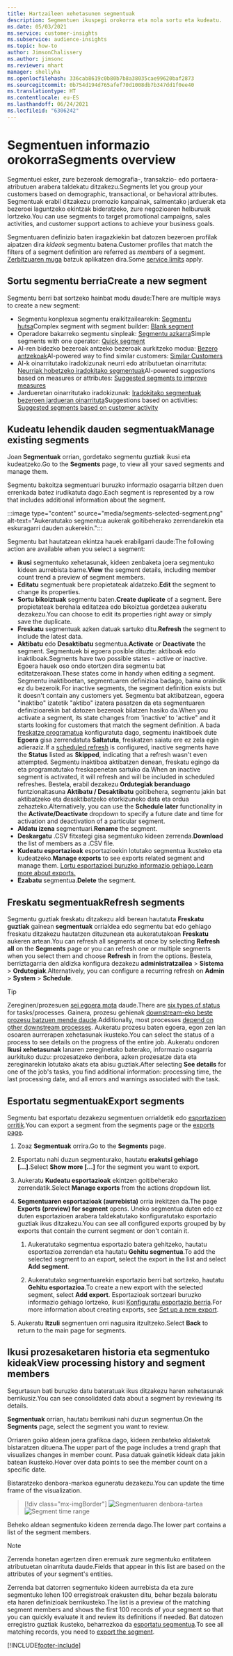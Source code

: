 ```yaml
---
title: Hartzaileen xehetasunen segmentuak
description: Segmentuen ikuspegi orokorra eta nola sortu eta kudeatu.
ms.date: 05/03/2021
ms.service: customer-insights
ms.subservice: audience-insights
ms.topic: how-to
author: JimsonChalissery
ms.author: jimsonc
ms.reviewer: mhart
manager: shellyha
ms.openlocfilehash: 336cab8619c0b80b7b8a38035cae99620baf2873
ms.sourcegitcommit: 0b754d194d765afef70d1008db7b347dd1f0ee40
ms.translationtype: HT
ms.contentlocale: eu-ES
ms.lasthandoff: 06/24/2021
ms.locfileid: "6306242"
---
```

# <a name="segments-overview"></a><span data-ttu-id="8bdae-103">Segmentuen informazio orokorra</span><span class="sxs-lookup"><span data-stu-id="8bdae-103">Segments overview</span></span>

<span data-ttu-id="8bdae-104">Segmentuei esker, zure bezeroak demografia-, transakzio- edo portaera-atributuen arabera taldekatu ditzakezu.</span><span class="sxs-lookup"><span data-stu-id="8bdae-104">Segments let you group your customers based on demographic, transactional, or behavioral attributes.</span></span> <span data-ttu-id="8bdae-105">Segmentuak erabil ditzakezu promozio kanpainak, salmentako jarduerak eta bezeroei laguntzeko ekintzak bideratzeko, zure negozioaren helburuak lortzeko.</span><span class="sxs-lookup"><span data-stu-id="8bdae-105">You can use segments to target promotional campaigns, sales activities, and customer support actions to achieve your business goals.</span></span>

<span data-ttu-id="8bdae-106">Segmentuaren definizio baten iragazkiekin bat datozen bezeroen profilak aipatzen dira *kideak* segmentu batena.</span><span class="sxs-lookup"><span data-stu-id="8bdae-106">Customer profiles that match the filters of a segment definition are referred as *members* of a segment.</span></span> <span data-ttu-id="8bdae-107">[Zerbitzuaren muga](service-limits.md) batzuk aplikatzen dira.</span><span class="sxs-lookup"><span data-stu-id="8bdae-107">Some [service limits](service-limits.md) apply.</span></span>

## <a name="create-a-new-segment"></a><span data-ttu-id="8bdae-108">Sortu segmentu berria</span><span class="sxs-lookup"><span data-stu-id="8bdae-108">Create a new segment</span></span>

<span data-ttu-id="8bdae-109">Segmentu berri bat sortzeko hainbat modu daude:</span><span class="sxs-lookup"><span data-stu-id="8bdae-109">There are multiple ways to create a new segment:</span></span> 

- <span data-ttu-id="8bdae-110">Segmentu konplexua segmentu eraikitzailearekin: [Segmentu hutsa](segment-builder.md#create-a-new-segment)</span><span class="sxs-lookup"><span data-stu-id="8bdae-110">Complex segment with segment builder: [Blank segment](segment-builder.md#create-a-new-segment)</span></span>
- <span data-ttu-id="8bdae-111">Operadore bakarreko segmentu sinpleak: [Segmentu azkarra](segment-builder.md#quick-segments)</span><span class="sxs-lookup"><span data-stu-id="8bdae-111">Simple segments with one operator: [Quick segment](segment-builder.md#quick-segments)</span></span>
- <span data-ttu-id="8bdae-112">AI-ren bidezko bezeroak antzeko bezeroak aurkitzeko modua: [Bezero antzekoak](find-similar-customer-segments.md)</span><span class="sxs-lookup"><span data-stu-id="8bdae-112">AI-powered way to find similar customers: [Similar Customers](find-similar-customer-segments.md)</span></span>
- <span data-ttu-id="8bdae-113">AI-k oinarritutako iradokizunak neurri edo atributuetan oinarrituta: [Neurriak hobetzeko iradokitako segmentuak](suggested-segments.md)</span><span class="sxs-lookup"><span data-stu-id="8bdae-113">AI-powered suggestions based on measures or attributes: [Suggested segments to improve measures](suggested-segments.md)</span></span>
- <span data-ttu-id="8bdae-114">Jardueretan oinarritutako iradokizunak: [Iradokitako segmentuak bezeroen jardueran oinarrituta](suggested-segments-activity.md)</span><span class="sxs-lookup"><span data-stu-id="8bdae-114">Suggestions based on activities: [Suggested segments based on customer activity](suggested-segments-activity.md)</span></span>

## <a name="manage-existing-segments"></a><span data-ttu-id="8bdae-115">Kudeatu lehendik dauden segmentuak</span><span class="sxs-lookup"><span data-stu-id="8bdae-115">Manage existing segments</span></span>

<span data-ttu-id="8bdae-116">Joan **Segmentuak** orrian, gordetako segmentu guztiak ikusi eta kudeatzeko.</span><span class="sxs-lookup"><span data-stu-id="8bdae-116">Go to the **Segments** page, to view all your saved segments and manage them.</span></span>

<span data-ttu-id="8bdae-117">Segmentu bakoitza segmentuari buruzko informazio osagarria biltzen duen errenkada batez irudikatuta dago.</span><span class="sxs-lookup"><span data-stu-id="8bdae-117">Each segment is represented by a row that includes additional information about the segment.</span></span>

:::image type="content" source="media/segments-selected-segment.png" alt-text="Aukeratutako segmentua aukerak goitibeherako zerrendarekin eta eskuragarri dauden aukerekin.":::

<span data-ttu-id="8bdae-119">Segmentu bat hautatzean ekintza hauek erabilgarri daude:</span><span class="sxs-lookup"><span data-stu-id="8bdae-119">The following action are available when you select a segment:</span></span>

- <span data-ttu-id="8bdae-120">**ikusi** segmentuko xehetasunak, kideen zenbaketa joera segmentuko kideen aurrebista barne.</span><span class="sxs-lookup"><span data-stu-id="8bdae-120">**View** the segment details, including member count trend a preview of segment members.</span></span>
- <span data-ttu-id="8bdae-121">**Editatu** segmentuak bere propietateak aldatzeko.</span><span class="sxs-lookup"><span data-stu-id="8bdae-121">**Edit** the segment to change its properties.</span></span>
- <span data-ttu-id="8bdae-122">**Sortu bikoiztuak** segmentu baten.</span><span class="sxs-lookup"><span data-stu-id="8bdae-122">**Create duplicate** of a segment.</span></span> <span data-ttu-id="8bdae-123">Bere propietateak berehala editatzea edo bikoiztua gordetzea aukeratu dezakezu.</span><span class="sxs-lookup"><span data-stu-id="8bdae-123">You can choose to edit its properties right away or simply save the duplicate.</span></span>
- <span data-ttu-id="8bdae-124">**Freskatu** segmentuak azken datuak sartuko ditu.</span><span class="sxs-lookup"><span data-stu-id="8bdae-124">**Refresh** the segment to include the latest data.</span></span>
- <span data-ttu-id="8bdae-125">**Aktibatu** edo **Desaktibatu** segmentua.</span><span class="sxs-lookup"><span data-stu-id="8bdae-125">**Activate** or **Deactivate** the segment.</span></span> <span data-ttu-id="8bdae-126">Segmentuek bi egoera posible dituzte: aktiboak edo inaktiboak.</span><span class="sxs-lookup"><span data-stu-id="8bdae-126">Segments have two possible states - active or inactive.</span></span> <span data-ttu-id="8bdae-127">Egoera hauek oso ondo etortzen dira segmentu bat editatzerakoan.</span><span class="sxs-lookup"><span data-stu-id="8bdae-127">These states come in handy when editing a segment.</span></span> <span data-ttu-id="8bdae-128">Segmentu inaktiboetan, segmentuaren definizioa badago, baina oraindik ez du bezeroik.</span><span class="sxs-lookup"><span data-stu-id="8bdae-128">For inactive segments, the segment definition exists but it doesn't contain any customers yet.</span></span> <span data-ttu-id="8bdae-129">Segmentu bat aktibatzean, egoera "inaktibo" izatetik "aktibo" izatera pasatzen da eta segmentuaren definizioarekin bat datozen bezeroak bilatzen hasiko da.</span><span class="sxs-lookup"><span data-stu-id="8bdae-129">When you activate a segment, its state changes from 'inactive' to 'active" and it starts looking for customers that match the segment definition.</span></span> <span data-ttu-id="8bdae-130">A bada [freskatze programatua](system.md#schedule-tab) konfiguratuta dago, segmentu inaktiboek dute **Egoera** gisa zerrendatuta **Saltatuta**, freskatzen saiatu ere ez zela egin adieraziz.</span><span class="sxs-lookup"><span data-stu-id="8bdae-130">If a [scheduled refresh](system.md#schedule-tab) is configured, inactive segments have the **Status** listed as **Skipped**, indicating that a refresh wasn't even attempted.</span></span> <span data-ttu-id="8bdae-131">Segmentu inaktiboa aktibatzen denean, freskatu egingo da eta programatutako freskapenetan sartuko da.</span><span class="sxs-lookup"><span data-stu-id="8bdae-131">When an inactive segment is activated, it will refresh and will be included in scheduled refreshes.</span></span>
  <span data-ttu-id="8bdae-132">Bestela, erabil dezakezu **Ordutegiak beranduago** funtzionaltasuna **Aktibatu / Desaktibatu** goitibehera, segmentu jakin bat aktibatzeko eta desaktibatzeko etorkizuneko data eta ordua zehazteko.</span><span class="sxs-lookup"><span data-stu-id="8bdae-132">Alternatively, you can use the **Schedule later** functionality in the **Activate/Deactivate** dropdown to specify a future date and time for activation and deactivation of a particular segment.</span></span>
- <span data-ttu-id="8bdae-133">**Aldatu izena** segmentuari.</span><span class="sxs-lookup"><span data-stu-id="8bdae-133">**Rename** the segment.</span></span>
- <span data-ttu-id="8bdae-134">**Deskargatu** .CSV fitxategi gisa segmentuko kideen zerrenda.</span><span class="sxs-lookup"><span data-stu-id="8bdae-134">**Download** the list of members as a .CSV file.</span></span>
- <span data-ttu-id="8bdae-135">**Kudeatu esportazioak** esportazioekin lotutako segmentua ikusteko eta kudeatzeko.</span><span class="sxs-lookup"><span data-stu-id="8bdae-135">**Manage exports** to see exports related segment and manage them.</span></span> [<span data-ttu-id="8bdae-136">Lortu esportazioei buruzko informazio gehiago.</span><span class="sxs-lookup"><span data-stu-id="8bdae-136">Learn more about exports.</span></span>](export-destinations.md)
- <span data-ttu-id="8bdae-137">**Ezabatu** segmentua.</span><span class="sxs-lookup"><span data-stu-id="8bdae-137">**Delete** the segment.</span></span>

## <a name="refresh-segments"></a><span data-ttu-id="8bdae-138">Freskatu segmentuak</span><span class="sxs-lookup"><span data-stu-id="8bdae-138">Refresh segments</span></span>

<span data-ttu-id="8bdae-139">Segmentu guztiak freskatu ditzakezu aldi berean hautatuta **Freskatu guztiak** gainean **segmentuak** orrialdea edo segmentu bat edo gehiago freskatu ditzakezu hautatzen dituzunean eta aukeratutakoan **Freskatu** aukeren artean.</span><span class="sxs-lookup"><span data-stu-id="8bdae-139">You can refresh all segments at once by selecting **Refresh all** on the **Segments** page or you can refresh one or multiple segments when you select them and choose **Refresh** in from the options.</span></span> <span data-ttu-id="8bdae-140">Bestela, berriztagarria den aldizka konfigura dezakezu **administratzailea** > **Sistema** > **Ordutegiak**.</span><span class="sxs-lookup"><span data-stu-id="8bdae-140">Alternatively, you can configure a recurring refresh on **Admin** > **System** > **Schedule**.</span></span>

> [!TIP]
> <span data-ttu-id="8bdae-141">Zereginen/prozesuen [sei egoera mota](system.md#status-types) daude.</span><span class="sxs-lookup"><span data-stu-id="8bdae-141">There are [six types of status](system.md#status-types) for tasks/processes.</span></span> <span data-ttu-id="8bdae-142">Gainera, prozesu gehienak [downstream-eko beste prozesu batzuen mende daude](system.md#refresh-policies).</span><span class="sxs-lookup"><span data-stu-id="8bdae-142">Additionally, most processes [depend on other downstream processes](system.md#refresh-policies).</span></span> <span data-ttu-id="8bdae-143">Aukeratu prozesu baten egoera, egon zen lan osoaren aurrerapen xehetasunak ikusteko.</span><span class="sxs-lookup"><span data-stu-id="8bdae-143">You can select the status of a process to see details on the progress of the entire job.</span></span> <span data-ttu-id="8bdae-144">Aukeratu ondoren **Ikusi xehetasunak** lanaren zereginetako baterako, informazio osagarria aurkituko duzu: prozesatzeko denbora, azken prozesatze data eta zereginarekin lotutako akats eta abisu guztiak.</span><span class="sxs-lookup"><span data-stu-id="8bdae-144">After selecting **See details** for one of the job's tasks, you find additional information: processing time, the last processing date, and all errors and warnings associated with the task.</span></span>

## <a name="export-segments"></a><span data-ttu-id="8bdae-145">Esportatu segmentuak</span><span class="sxs-lookup"><span data-stu-id="8bdae-145">Export segments</span></span>

<span data-ttu-id="8bdae-146">Segmentu bat esportatu dezakezu segmentuen orrialdetik edo [esportazioen orritik](export-destinations.md).</span><span class="sxs-lookup"><span data-stu-id="8bdae-146">You can export a segment from the segments page or the [exports page](export-destinations.md).</span></span> 

1. <span data-ttu-id="8bdae-147">Zoaz **Segmentuak** orrira.</span><span class="sxs-lookup"><span data-stu-id="8bdae-147">Go to the **Segments** page.</span></span>

1. <span data-ttu-id="8bdae-148">Esportatu nahi duzun segmenturako, hautatu **erakutsi gehiago [...]**.</span><span class="sxs-lookup"><span data-stu-id="8bdae-148">Select **Show more [...]** for the segment you want to export.</span></span>

1. <span data-ttu-id="8bdae-149">Aukeratu **Kudeatu esportazioak** ekintzen goitibeherako zerrendatik.</span><span class="sxs-lookup"><span data-stu-id="8bdae-149">Select **Manage exports** from the actions dropdown list.</span></span>

1. <span data-ttu-id="8bdae-150">**Segmentuaren esportazioak (aurrebista)** orria irekitzen da.</span><span class="sxs-lookup"><span data-stu-id="8bdae-150">The page **Exports (preview) for segment** opens.</span></span> <span data-ttu-id="8bdae-151">Uneko segmentua duten edo ez duten esportazioen arabera taldekatutako konfiguratutako esportazio guztiak ikus ditzakezu.</span><span class="sxs-lookup"><span data-stu-id="8bdae-151">You can see all configured exports grouped by by exports that contain the current segment or don't contain it.</span></span>

   1. <span data-ttu-id="8bdae-152">Aukeratutako segmentua esportazio batera gehitzeko, hautatu esportazioa zerrendan eta hautatu **Gehitu segmentua**.</span><span class="sxs-lookup"><span data-stu-id="8bdae-152">To add the selected segment to an export, select the export in the list and select **Add segment**.</span></span>

   1. <span data-ttu-id="8bdae-153">Aukeratutako segmentuarekin esportazio berri bat sortzeko, hautatu **Gehitu esportazioa**.</span><span class="sxs-lookup"><span data-stu-id="8bdae-153">To create a new export with the selected segment, select **Add export**.</span></span> <span data-ttu-id="8bdae-154">Esportazioak sortzeari buruzko informazio gehiago lortzeko, ikusi [Konfiguratu esportazio berria](export-destinations.md#set-up-a-new-export).</span><span class="sxs-lookup"><span data-stu-id="8bdae-154">For more information about creating exports, see [Set up a new export](export-destinations.md#set-up-a-new-export).</span></span>

1. <span data-ttu-id="8bdae-155">Aukeratu **Itzuli** segmentuen orri nagusira itzultzeko.</span><span class="sxs-lookup"><span data-stu-id="8bdae-155">Select **Back** to return to the main page for segments.</span></span>

## <a name="view-processing-history-and-segment-members"></a><span data-ttu-id="8bdae-156">Ikusi prozesaketaren historia eta segmentuko kideak</span><span class="sxs-lookup"><span data-stu-id="8bdae-156">View processing history and segment members</span></span>

<span data-ttu-id="8bdae-157">Segurtasun bati buruzko datu bateratuak ikus ditzakezu haren xehetasunak berrikusiz.</span><span class="sxs-lookup"><span data-stu-id="8bdae-157">You can see consolidated data about a segment by reviewing its details.</span></span>

<span data-ttu-id="8bdae-158">**Segmentuak** orrian, hautatu berrikusi nahi duzun segmentua.</span><span class="sxs-lookup"><span data-stu-id="8bdae-158">On the **Segments** page, select the segment you want to review.</span></span>

<span data-ttu-id="8bdae-159">Orriaren goiko aldean joera grafikoa dago, kideen zenbateko aldaketak bistaratzen dituena.</span><span class="sxs-lookup"><span data-stu-id="8bdae-159">The upper part of the page includes a trend graph that visualizes changes in member count.</span></span> <span data-ttu-id="8bdae-160">Pasa datuak gainetik kideak data jakin batean ikusteko.</span><span class="sxs-lookup"><span data-stu-id="8bdae-160">Hover over data points to see the member count on a specific date.</span></span>

<span data-ttu-id="8bdae-161">Bistaratzeko denbora-markoa eguneratu dezakezu.</span><span class="sxs-lookup"><span data-stu-id="8bdae-161">You can update the time frame of the visualization.</span></span>

> [!div class="mx-imgBorder"]
> <span data-ttu-id="8bdae-162">![Segmentuaren denbora-tartea](media/segment-time-range.png "Segmentuaren denbora-tartea")</span><span class="sxs-lookup"><span data-stu-id="8bdae-162">![Segment time range](media/segment-time-range.png "Segment time range")</span></span>

<span data-ttu-id="8bdae-163">Beheko aldean segmentuko kideen zerrenda dago.</span><span class="sxs-lookup"><span data-stu-id="8bdae-163">The lower part contains a list of the segment members.</span></span>

> [!NOTE]
> <span data-ttu-id="8bdae-164">Zerrenda honetan agertzen diren eremuak zure segmentuko entitateen atributuetan oinarrituta daude.</span><span class="sxs-lookup"><span data-stu-id="8bdae-164">Fields that appear in this list are based on the attributes of your segment's entities.</span></span>
>
><span data-ttu-id="8bdae-165">Zerrenda bat datorren segmentuko kideen aurrebista da eta zure segmentuko lehen 100 erregistroak erakusten ditu, behar bezala baloratu eta haren definizioak berrikusteko.</span><span class="sxs-lookup"><span data-stu-id="8bdae-165">The list is a preview of the matching segment members and shows the first 100 records of your segment so that you can quickly evaluate it and review its definitions if needed.</span></span> <span data-ttu-id="8bdae-166">Bat datozen erregistro guztiak ikusteko, beharrezkoa da [esportatu segmentua](export-destinations.md).</span><span class="sxs-lookup"><span data-stu-id="8bdae-166">To see all matching records, you need to [export the segment](export-destinations.md).</span></span>

[!INCLUDE[footer-include](../includes/footer-banner.md)] 
